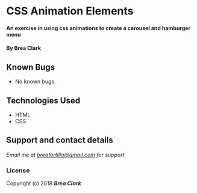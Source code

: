 # CSS Animation Elements

#### An exercise in using css animations to create a carousel and hamburger menu

#### By **Brea Clark**

## Known Bugs
* No known bugs.

## Technologies Used

* HTML
* CSS

## Support and contact details

_Email me at breatortilla@gmail.com for support_

### License

Copyright (c) 2018 **_Brea Clark_**
